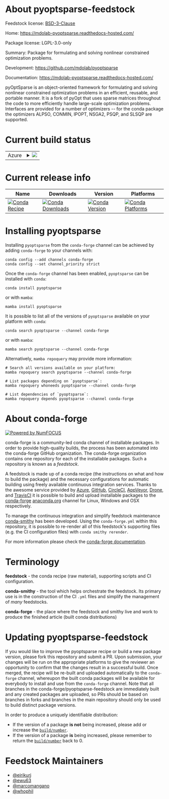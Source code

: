 About pyoptsparse-feedstock
===========================

Feedstock license: [BSD-3-Clause](https://github.com/conda-forge/pyoptsparse-feedstock/blob/main/LICENSE.txt)

Home: https://mdolab-pyoptsparse.readthedocs-hosted.com/

Package license: LGPL-3.0-only

Summary: Package for formulating and solving nonlinear constrained optimization problems.

Development: https://github.com/mdolab/pyoptsparse

Documentation: https://mdolab-pyoptsparse.readthedocs-hosted.com/

pyOptSparse is an object-oriented framework for formulating and solving
nonlinear constrained optimization problems in an efficient, reusable, and
portable manner. It is a fork of pyOpt that uses sparse matrices throughout
the code to more efficiently handle large-scale optimization problems.
Interfaces are provided for a number of optimizers -- for the conda package the optimizers
ALPSO, CONMIN, IPOPT, NSGA2, PSQP, and SLSQP are supported.


Current build status
====================


<table>
    
  <tr>
    <td>Azure</td>
    <td>
      <details>
        <summary>
          <a href="https://dev.azure.com/conda-forge/feedstock-builds/_build/latest?definitionId=13065&branchName=main">
            <img src="https://dev.azure.com/conda-forge/feedstock-builds/_apis/build/status/pyoptsparse-feedstock?branchName=main">
          </a>
        </summary>
        <table>
          <thead><tr><th>Variant</th><th>Status</th></tr></thead>
          <tbody><tr>
              <td>linux_64_numpy1.22python3.10.____cpythonpython_implcpython</td>
              <td>
                <a href="https://dev.azure.com/conda-forge/feedstock-builds/_build/latest?definitionId=13065&branchName=main">
                  <img src="https://dev.azure.com/conda-forge/feedstock-builds/_apis/build/status/pyoptsparse-feedstock?branchName=main&jobName=linux&configuration=linux%20linux_64_numpy1.22python3.10.____cpythonpython_implcpython" alt="variant">
                </a>
              </td>
            </tr><tr>
              <td>linux_64_numpy1.22python3.9.____cpythonpython_implcpython</td>
              <td>
                <a href="https://dev.azure.com/conda-forge/feedstock-builds/_build/latest?definitionId=13065&branchName=main">
                  <img src="https://dev.azure.com/conda-forge/feedstock-builds/_apis/build/status/pyoptsparse-feedstock?branchName=main&jobName=linux&configuration=linux%20linux_64_numpy1.22python3.9.____cpythonpython_implcpython" alt="variant">
                </a>
              </td>
            </tr><tr>
              <td>linux_64_numpy1.23python3.11.____cpythonpython_implcpython</td>
              <td>
                <a href="https://dev.azure.com/conda-forge/feedstock-builds/_build/latest?definitionId=13065&branchName=main">
                  <img src="https://dev.azure.com/conda-forge/feedstock-builds/_apis/build/status/pyoptsparse-feedstock?branchName=main&jobName=linux&configuration=linux%20linux_64_numpy1.23python3.11.____cpythonpython_implcpython" alt="variant">
                </a>
              </td>
            </tr><tr>
              <td>linux_64_numpy1.26python3.12.____cpythonpython_implcpython</td>
              <td>
                <a href="https://dev.azure.com/conda-forge/feedstock-builds/_build/latest?definitionId=13065&branchName=main">
                  <img src="https://dev.azure.com/conda-forge/feedstock-builds/_apis/build/status/pyoptsparse-feedstock?branchName=main&jobName=linux&configuration=linux%20linux_64_numpy1.26python3.12.____cpythonpython_implcpython" alt="variant">
                </a>
              </td>
            </tr><tr>
              <td>linux_aarch64_numpy1.22python3.10.____cpythonpython_implcpython</td>
              <td>
                <a href="https://dev.azure.com/conda-forge/feedstock-builds/_build/latest?definitionId=13065&branchName=main">
                  <img src="https://dev.azure.com/conda-forge/feedstock-builds/_apis/build/status/pyoptsparse-feedstock?branchName=main&jobName=linux&configuration=linux%20linux_aarch64_numpy1.22python3.10.____cpythonpython_implcpython" alt="variant">
                </a>
              </td>
            </tr><tr>
              <td>linux_aarch64_numpy1.22python3.9.____cpythonpython_implcpython</td>
              <td>
                <a href="https://dev.azure.com/conda-forge/feedstock-builds/_build/latest?definitionId=13065&branchName=main">
                  <img src="https://dev.azure.com/conda-forge/feedstock-builds/_apis/build/status/pyoptsparse-feedstock?branchName=main&jobName=linux&configuration=linux%20linux_aarch64_numpy1.22python3.9.____cpythonpython_implcpython" alt="variant">
                </a>
              </td>
            </tr><tr>
              <td>linux_aarch64_numpy1.23python3.11.____cpythonpython_implcpython</td>
              <td>
                <a href="https://dev.azure.com/conda-forge/feedstock-builds/_build/latest?definitionId=13065&branchName=main">
                  <img src="https://dev.azure.com/conda-forge/feedstock-builds/_apis/build/status/pyoptsparse-feedstock?branchName=main&jobName=linux&configuration=linux%20linux_aarch64_numpy1.23python3.11.____cpythonpython_implcpython" alt="variant">
                </a>
              </td>
            </tr><tr>
              <td>linux_aarch64_numpy1.26python3.12.____cpythonpython_implcpython</td>
              <td>
                <a href="https://dev.azure.com/conda-forge/feedstock-builds/_build/latest?definitionId=13065&branchName=main">
                  <img src="https://dev.azure.com/conda-forge/feedstock-builds/_apis/build/status/pyoptsparse-feedstock?branchName=main&jobName=linux&configuration=linux%20linux_aarch64_numpy1.26python3.12.____cpythonpython_implcpython" alt="variant">
                </a>
              </td>
            </tr><tr>
              <td>osx_64_numpy1.22python3.10.____cpythonpython_implcpython</td>
              <td>
                <a href="https://dev.azure.com/conda-forge/feedstock-builds/_build/latest?definitionId=13065&branchName=main">
                  <img src="https://dev.azure.com/conda-forge/feedstock-builds/_apis/build/status/pyoptsparse-feedstock?branchName=main&jobName=osx&configuration=osx%20osx_64_numpy1.22python3.10.____cpythonpython_implcpython" alt="variant">
                </a>
              </td>
            </tr><tr>
              <td>osx_64_numpy1.22python3.9.____cpythonpython_implcpython</td>
              <td>
                <a href="https://dev.azure.com/conda-forge/feedstock-builds/_build/latest?definitionId=13065&branchName=main">
                  <img src="https://dev.azure.com/conda-forge/feedstock-builds/_apis/build/status/pyoptsparse-feedstock?branchName=main&jobName=osx&configuration=osx%20osx_64_numpy1.22python3.9.____cpythonpython_implcpython" alt="variant">
                </a>
              </td>
            </tr><tr>
              <td>osx_64_numpy1.23python3.11.____cpythonpython_implcpython</td>
              <td>
                <a href="https://dev.azure.com/conda-forge/feedstock-builds/_build/latest?definitionId=13065&branchName=main">
                  <img src="https://dev.azure.com/conda-forge/feedstock-builds/_apis/build/status/pyoptsparse-feedstock?branchName=main&jobName=osx&configuration=osx%20osx_64_numpy1.23python3.11.____cpythonpython_implcpython" alt="variant">
                </a>
              </td>
            </tr><tr>
              <td>osx_64_numpy1.26python3.12.____cpythonpython_implcpython</td>
              <td>
                <a href="https://dev.azure.com/conda-forge/feedstock-builds/_build/latest?definitionId=13065&branchName=main">
                  <img src="https://dev.azure.com/conda-forge/feedstock-builds/_apis/build/status/pyoptsparse-feedstock?branchName=main&jobName=osx&configuration=osx%20osx_64_numpy1.26python3.12.____cpythonpython_implcpython" alt="variant">
                </a>
              </td>
            </tr><tr>
              <td>osx_arm64_numpy1.22python3.10.____cpython</td>
              <td>
                <a href="https://dev.azure.com/conda-forge/feedstock-builds/_build/latest?definitionId=13065&branchName=main">
                  <img src="https://dev.azure.com/conda-forge/feedstock-builds/_apis/build/status/pyoptsparse-feedstock?branchName=main&jobName=osx&configuration=osx%20osx_arm64_numpy1.22python3.10.____cpython" alt="variant">
                </a>
              </td>
            </tr><tr>
              <td>osx_arm64_numpy1.22python3.9.____cpython</td>
              <td>
                <a href="https://dev.azure.com/conda-forge/feedstock-builds/_build/latest?definitionId=13065&branchName=main">
                  <img src="https://dev.azure.com/conda-forge/feedstock-builds/_apis/build/status/pyoptsparse-feedstock?branchName=main&jobName=osx&configuration=osx%20osx_arm64_numpy1.22python3.9.____cpython" alt="variant">
                </a>
              </td>
            </tr><tr>
              <td>osx_arm64_numpy1.23python3.11.____cpython</td>
              <td>
                <a href="https://dev.azure.com/conda-forge/feedstock-builds/_build/latest?definitionId=13065&branchName=main">
                  <img src="https://dev.azure.com/conda-forge/feedstock-builds/_apis/build/status/pyoptsparse-feedstock?branchName=main&jobName=osx&configuration=osx%20osx_arm64_numpy1.23python3.11.____cpython" alt="variant">
                </a>
              </td>
            </tr><tr>
              <td>osx_arm64_numpy1.26python3.12.____cpython</td>
              <td>
                <a href="https://dev.azure.com/conda-forge/feedstock-builds/_build/latest?definitionId=13065&branchName=main">
                  <img src="https://dev.azure.com/conda-forge/feedstock-builds/_apis/build/status/pyoptsparse-feedstock?branchName=main&jobName=osx&configuration=osx%20osx_arm64_numpy1.26python3.12.____cpython" alt="variant">
                </a>
              </td>
            </tr><tr>
              <td>win_64_numpy1.22python3.10.____cpythonpython_implcpython</td>
              <td>
                <a href="https://dev.azure.com/conda-forge/feedstock-builds/_build/latest?definitionId=13065&branchName=main">
                  <img src="https://dev.azure.com/conda-forge/feedstock-builds/_apis/build/status/pyoptsparse-feedstock?branchName=main&jobName=win&configuration=win%20win_64_numpy1.22python3.10.____cpythonpython_implcpython" alt="variant">
                </a>
              </td>
            </tr><tr>
              <td>win_64_numpy1.22python3.9.____cpythonpython_implcpython</td>
              <td>
                <a href="https://dev.azure.com/conda-forge/feedstock-builds/_build/latest?definitionId=13065&branchName=main">
                  <img src="https://dev.azure.com/conda-forge/feedstock-builds/_apis/build/status/pyoptsparse-feedstock?branchName=main&jobName=win&configuration=win%20win_64_numpy1.22python3.9.____cpythonpython_implcpython" alt="variant">
                </a>
              </td>
            </tr><tr>
              <td>win_64_numpy1.23python3.11.____cpythonpython_implcpython</td>
              <td>
                <a href="https://dev.azure.com/conda-forge/feedstock-builds/_build/latest?definitionId=13065&branchName=main">
                  <img src="https://dev.azure.com/conda-forge/feedstock-builds/_apis/build/status/pyoptsparse-feedstock?branchName=main&jobName=win&configuration=win%20win_64_numpy1.23python3.11.____cpythonpython_implcpython" alt="variant">
                </a>
              </td>
            </tr><tr>
              <td>win_64_numpy1.26python3.12.____cpythonpython_implcpython</td>
              <td>
                <a href="https://dev.azure.com/conda-forge/feedstock-builds/_build/latest?definitionId=13065&branchName=main">
                  <img src="https://dev.azure.com/conda-forge/feedstock-builds/_apis/build/status/pyoptsparse-feedstock?branchName=main&jobName=win&configuration=win%20win_64_numpy1.26python3.12.____cpythonpython_implcpython" alt="variant">
                </a>
              </td>
            </tr>
          </tbody>
        </table>
      </details>
    </td>
  </tr>
</table>

Current release info
====================

| Name | Downloads | Version | Platforms |
| --- | --- | --- | --- |
| [![Conda Recipe](https://img.shields.io/badge/recipe-pyoptsparse-green.svg)](https://anaconda.org/conda-forge/pyoptsparse) | [![Conda Downloads](https://img.shields.io/conda/dn/conda-forge/pyoptsparse.svg)](https://anaconda.org/conda-forge/pyoptsparse) | [![Conda Version](https://img.shields.io/conda/vn/conda-forge/pyoptsparse.svg)](https://anaconda.org/conda-forge/pyoptsparse) | [![Conda Platforms](https://img.shields.io/conda/pn/conda-forge/pyoptsparse.svg)](https://anaconda.org/conda-forge/pyoptsparse) |

Installing pyoptsparse
======================

Installing `pyoptsparse` from the `conda-forge` channel can be achieved by adding `conda-forge` to your channels with:

```
conda config --add channels conda-forge
conda config --set channel_priority strict
```

Once the `conda-forge` channel has been enabled, `pyoptsparse` can be installed with `conda`:

```
conda install pyoptsparse
```

or with `mamba`:

```
mamba install pyoptsparse
```

It is possible to list all of the versions of `pyoptsparse` available on your platform with `conda`:

```
conda search pyoptsparse --channel conda-forge
```

or with `mamba`:

```
mamba search pyoptsparse --channel conda-forge
```

Alternatively, `mamba repoquery` may provide more information:

```
# Search all versions available on your platform:
mamba repoquery search pyoptsparse --channel conda-forge

# List packages depending on `pyoptsparse`:
mamba repoquery whoneeds pyoptsparse --channel conda-forge

# List dependencies of `pyoptsparse`:
mamba repoquery depends pyoptsparse --channel conda-forge
```


About conda-forge
=================

[![Powered by
NumFOCUS](https://img.shields.io/badge/powered%20by-NumFOCUS-orange.svg?style=flat&colorA=E1523D&colorB=007D8A)](https://numfocus.org)

conda-forge is a community-led conda channel of installable packages.
In order to provide high-quality builds, the process has been automated into the
conda-forge GitHub organization. The conda-forge organization contains one repository
for each of the installable packages. Such a repository is known as a *feedstock*.

A feedstock is made up of a conda recipe (the instructions on what and how to build
the package) and the necessary configurations for automatic building using freely
available continuous integration services. Thanks to the awesome service provided by
[Azure](https://azure.microsoft.com/en-us/services/devops/), [GitHub](https://github.com/),
[CircleCI](https://circleci.com/), [AppVeyor](https://www.appveyor.com/),
[Drone](https://cloud.drone.io/welcome), and [TravisCI](https://travis-ci.com/)
it is possible to build and upload installable packages to the
[conda-forge](https://anaconda.org/conda-forge) [anaconda.org](https://anaconda.org/)
channel for Linux, Windows and OSX respectively.

To manage the continuous integration and simplify feedstock maintenance
[conda-smithy](https://github.com/conda-forge/conda-smithy) has been developed.
Using the ``conda-forge.yml`` within this repository, it is possible to re-render all of
this feedstock's supporting files (e.g. the CI configuration files) with ``conda smithy rerender``.

For more information please check the [conda-forge documentation](https://conda-forge.org/docs/).

Terminology
===========

**feedstock** - the conda recipe (raw material), supporting scripts and CI configuration.

**conda-smithy** - the tool which helps orchestrate the feedstock.
                   Its primary use is in the construction of the CI ``.yml`` files
                   and simplify the management of *many* feedstocks.

**conda-forge** - the place where the feedstock and smithy live and work to
                  produce the finished article (built conda distributions)


Updating pyoptsparse-feedstock
==============================

If you would like to improve the pyoptsparse recipe or build a new
package version, please fork this repository and submit a PR. Upon submission,
your changes will be run on the appropriate platforms to give the reviewer an
opportunity to confirm that the changes result in a successful build. Once
merged, the recipe will be re-built and uploaded automatically to the
`conda-forge` channel, whereupon the built conda packages will be available for
everybody to install and use from the `conda-forge` channel.
Note that all branches in the conda-forge/pyoptsparse-feedstock are
immediately built and any created packages are uploaded, so PRs should be based
on branches in forks and branches in the main repository should only be used to
build distinct package versions.

In order to produce a uniquely identifiable distribution:
 * If the version of a package **is not** being increased, please add or increase
   the [``build/number``](https://docs.conda.io/projects/conda-build/en/latest/resources/define-metadata.html#build-number-and-string).
 * If the version of a package **is** being increased, please remember to return
   the [``build/number``](https://docs.conda.io/projects/conda-build/en/latest/resources/define-metadata.html#build-number-and-string)
   back to 0.

Feedstock Maintainers
=====================

* [@eirikurj](https://github.com/eirikurj/)
* [@ewu63](https://github.com/ewu63/)
* [@marcomangano](https://github.com/marcomangano/)
* [@whophil](https://github.com/whophil/)

